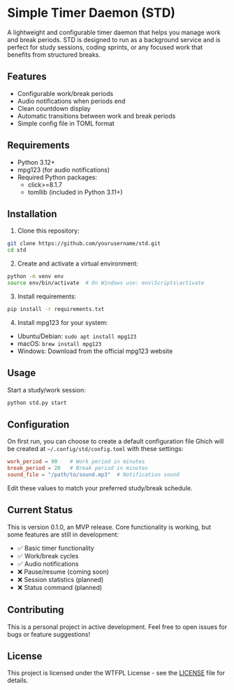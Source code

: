 # Simple Timer Daemon (STD)

A lightweight and configurable timer daemon that helps you manage work and break periods. STD is designed to run as a background service and is perfect for study sessions, coding sprints, or any focused work that benefits from structured breaks.

## Features

- Configurable work/break periods
- Audio notifications when periods end
- Clean countdown display
- Automatic transitions between work and break periods
- Simple config file in TOML format

## Requirements

- Python 3.12+
- mpg123 (for audio notifications)
- Required Python packages:
  - click>=8.1.7
  - tomllib (included in Python 3.11+)

## Installation

1. Clone this repository:
```bash
git clone https://github.com/yourusername/std.git
cd std
```

2. Create and activate a virtual environment:
```bash
python -m venv env
source env/bin/activate  # On Windows use: env\Scripts\activate
```

3. Install requirements:
```bash
pip install -r requirements.txt
```

4. Install mpg123 for your system:
- Ubuntu/Debian: `sudo apt install mpg123`
- macOS: `brew install mpg123`
- Windows: Download from the official mpg123 website

## Usage

Start a study/work session:
```bash
python std.py start
```

## Configuration

On first run, you can choose to create a default configuration file Ghich will be created at `~/.config/std/config.toml` with these settings:

```toml
work_period = 90    # Work period in minutes
break_period = 20   # Break period in minutes
sound_file = "/path/to/sound.mp3"  # Notification sound
```

Edit these values to match your preferred study/break schedule.

## Current Status

This is version 0.1.0, an MVP release. Core functionality is working, but some features are still in development:

- ✅ Basic timer functionality
- ✅ Work/break cycles
- ✅ Audio notifications
- ❌ Pause/resume (coming soon)
- ❌ Session statistics (planned)
- ❌ Status command (planned)

## Contributing

This is a personal project in active development. Feel free to open issues for bugs or feature suggestions!

## License

This project is licensed under the WTFPL License - see the [LICENSE](LICENSE) file for details.
